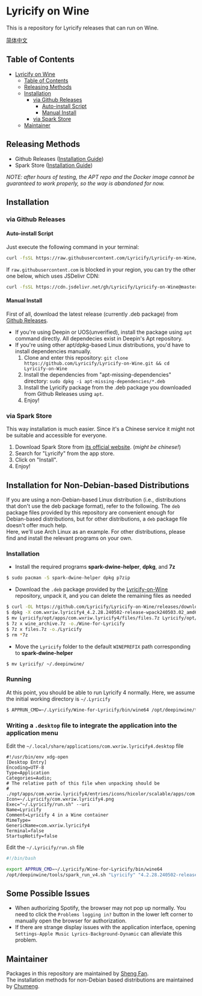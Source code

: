 # Lyricify on Wine
This is a repository for Lyricify releases that can run on Wine.  

[简体中文](README.zh-CN.md)

## Table of Contents
- [Lyricify on Wine](#lyricify-on-wine)
  - [Table of Contents](#table-of-contents)
  - [Releasing Methods](#releasing-methods)
  - [Installation](#installation)
    - [via Github Releases](#via-github-releases)
      - [Auto-install Script](#auto-install-script)
      - [Manual Install](#manual-install)
    - [via Spark Store](#via-spark-store)
  - [Maintainer](#maintainer)

## Releasing Methods
- Github Releases ([Installation Guide](#via-github-releases))
- Spark Store ([Installation Guide](#via-github-releases))

*NOTE: after hours of testing, the APT repo and the Docker image cannot be guaranteed to work properly, so the way is abandoned for now.*

## Installation

### via Github Releases
#### Auto-install Script
Just execute the following command in your terminal:
```bash
curl -fsSL https://raw.githubusercontent.com/Lyricify/Lyricify-on-Wine/master/install-deb.sh > install-deb.sh && sudo bash install-deb.sh
```

If `raw.githubusercontent.com` is blocked in your region, you can try the other one below, which uses JSDelivr CDN:
```bash
curl -fsSL https://cdn.jsdelivr.net/gh/Lyricify/Lyricify-on-Wine@master/install-deb.sh > install-deb.sh && sudo bash install-deb.sh
```

#### Manual Install
First of all, download the latest release (currently .deb package) from [Github Releases](https://github.com/Lyricify/Lyricify-on-Wine/releases).
-  If you're using Deepin or UOS(unverified), install the package using `apt` command directly. All dependecies exist in Deepin's Apt repository.
-  If you're using other apt/dpkg-based Linux distributions, you'd have to install dependencies manually.
    1. Clone and enter this repository: `git clone https://github.com/Lyricify/Lyricify-on-Wine.git && cd Lyricify-on-Wine`
    2. Install the dependencies from "apt-missing-dependencies" directory: `sudo dpkg -i apt-missing-dependencies/*.deb`
    3. Install the Lyricify package from the .deb package you downloaded from Github Releases using `apt`.
    4. Enjoy!

### via Spark Store
This way installation is much easier. Since it's a Chinese service it might not be suitable and accessible for everyone.
1. Download Spark Store from [its official website](https://spark-app.store/download). (*might be chinese!*)
2. Search for "Lyricify" from the app store.
3. Click on "Install".
4. Enjoy!

## Installation for Non-Debian-based Distributions

If you are using a non-Debian-based Linux distribution (i.e., distributions that don't use the deb package format), refer to the following.
The `deb` package files provided by this repository are convenient enough for Debian-based distributions, but for other distributions, a `deb` package file doesn't offer much help.  
Here, we'll use Arch Linux as an example. For other distributions, please find and install the relevant programs on your own.

### Installation
- Install the required programs **spark-dwine-helper**, **dpkg**, and **7z**
```bash
$ sudo pacman -S spark-dwine-helper dpkg p7zip
```

- Download the `.deb` package provided by the [Lyricify-on-Wine](https://github.com/Lyricify/Lyricify-on-Wine) repository, unpack it, and you can delete the remaining files as needed
```bash
$ curl -OL https://github.com/Lyricify/Lyricify-on-Wine/releases/download/Lyricify4/com.wxriw.lyricify4_4.2.28.240502-release-wpack240503.02_amd64.deb
$ dpkg -X com.wxriw.lyricify4_4.2.28.240502-release-wpack240503.02_amd64.deb Lyricify
$ mv Lyricify/opt/apps/com.wxriw.lyricify4/files/files.7z Lyricify/opt/apps/com.wxriw.lyricify4/files/wine_archive.7z .
$ 7z x wine_archive.7z -o./Wine-for-Lyricify
$ 7z x files.7z -o./Lyricify
$ rm *7z
```

- Move the `Lyricify` folder to the default `WINEPREFIX` path corresponding to **spark-dwine-helper**
```bash
$ mv Lyricify/ ~/.deepinwine/
```

### Running
At this point, you should be able to run Lyricify 4 normally. Here, we assume the initial working directory is `~/.Lyricify`
```bash
$ APPRUN_CMD=~/.Lyricify/Wine-for-Lyricify/bin/wine64 /opt/deepinwine/tools/spark_run_v4.sh "Lyricify" "4.2.28.240502-release-wpack240503.02" "C:/Program Files/Lyricify 4/Lyricify for Spotify.exe"
```

### Writing a `.desktop` file to integrate the application into the application menu
Edit the `~/.local/share/applications/com.wxriw.lyricify4.desktop` file
```
#!/usr/bin/env xdg-open
[Desktop Entry]
Encoding=UTF-8
Type=Application
Categories=Audio;
# The relative path of this file when unpacking should be
# ./opt/apps/com.wxriw.lyricify4/entries/icons/hicolor/scalable/apps/com.wxriw.lyricify4.png
Icon=~/.Lyricify/com.wxriw.lyricify4.png
Exec="~/.Lyricify/run.sh" --uri 
Name=Lyricify
Comment=Lyricify 4 in a Wine container
MimeType=
GenericName=com.wxriw.lyricify4
Terminal=false
StartupNotify=false
```

Edit the `~/.Lyricify/run.sh` file
```bash
#!/bin/bash

export APPRUN_CMD=~/.Lyricify/Wine-for-Lyricify/bin/wine64 
/opt/deepinwine/tools/spark_run_v4.sh "Lyricify" "4.2.28.240502-release-wpack240503.02" "C:/Program Files/Lyricify 4/Lyricify for Spotify.exe"
```

## Some Possible Issues
- When authorizing Spotify, the browser may not pop up normally. You need to click the `Problems logging in?` button in the lower left corner to manually open the browser for authorization.
- If there are strange display issues with the application interface, opening `Settings-Apple Music Lyrics-Background-Dynamic` can alleviate this problem.

## Maintainer
Packages in this repository are maintained by [Sheng Fan](https://github.com/fred913).  
The installation methods for non-Debian based distributions are maintained by [Chumeng](https://github.com/lihaoze123).
